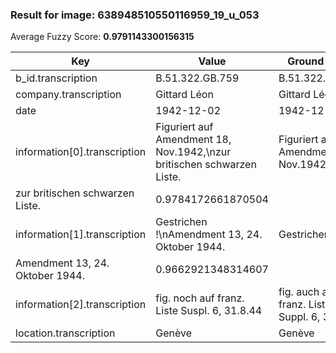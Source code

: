 ### Result for image: 638948510550116959_19_u_053
Average Fuzzy Score: **0.9791143300156315**
<small>

| Key | Value | Ground Truth | Score |
| --- | --- | --- | --- |
| b_id.transcription | B.51.322.GB.759 | B.51.322.GB.759 | 1.0 |
| company.transcription | Gittard Léon | Gittard Léon | 1.0 |
| date | 1942-12-02 | 1942-12-02 | 1.0 |
| information[0].transcription | Figuriert auf Amendment 18, Nov.1942,\nzur britischen schwarzen Liste. | Figuriert auf Amendment 18, Nov.1942,
zur britischen schwarzen Liste. | 0.9784172661870504 |
| information[1].transcription | Gestrichen !\nAmendment 13, 24. Oktober 1944. | Gestrichen !
Amendment 13, 24. Oktober 1944. | 0.9662921348314607 |
| information[2].transcription | fig. noch auf franz. Liste Suspl. 6, 31.8.44 | fig. auch auf franz. Liste Suppl. 6, 31.8.45 | 0.9090909090909091 |
| location.transcription | Genève | Genève | 1.0 |

</small>
